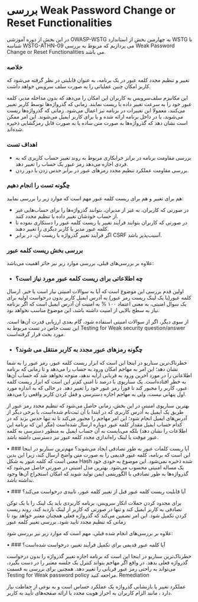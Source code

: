 # بررسی Weak Password Change or Reset Functionalities

در این بخش از دوره آموزشی OWASP-WSTG به چهارمین بخش از استاندارد WSTG با شناسه WSTG-ATHN-09 می پردازیم که مربوط به بررسی Weak Password Change or Reset Functionalities می باشد.

### خلاصه

تغییر و تنظیم مجدد کلمه عبور در یک برنامه، به عنوان قابلیتی در نظر گرفته می‌شود که کاربر امکان چنین عملیاتی را به صورت سلف سرویس خواهد داشت.

این مکانیزم سلف‌سرویس به کاربران این امکان را می‌دهد که بدون مداخله مدیر، کلمه عبور خود را به سرعت تغییر داده یا ریست نمایند. زمانی که گذرواژه‌ها توسط کاربر تغییر می‌کنند، معمولا این تغییرات در برنامه نیز اعمال می‌شود. زمانی که گذرواژه‌ها ریست می‌شوند، یا در داخل برنامه ارائه شده و یا برای کاربر ایمیل می‌شوند. این امر ممکن است نشان دهد که گذرواژه‌ها به صورت متن ساده یا به صورت قابل رمزگشایی ذخیره شده‌اند.

### اهداف تست

* بررسی مقاومت برنامه در برابر خرابکاری مربوط به روند تغییر حساب کاربری که به فردی اجازه می‌دهد رمز عبور یک حساب را تغییر دهد.
* بررسی مقاومت عملکرد تنظیم مجدد رمزهای عبور در برابر حدس زدن یا دور زدن.

### چگونه تست را انجام دهیم

هم برای تغییر و هم برای ریست کلمه عبور مهم است که موارد زیر را بررسی نمایید:

* در صورتی که کاربران، به غیر از مدیران، بتوانند گذرواژه‌ها را برای حساب‌هایی غیر از حساب خودشان تغییر داده یا تنظیم مجدد کنند.
* در صورتی که کاربران بتوانند فرآیند تغییر یا ریست کلمه عبور را دستکاری نموده تا کلمه عبور مدیر یا کاربر دیگری را تغییر دهند.
* اگر فرآیند تغییر گذرواژه یا ریست آن، در برابر CSRF آسیب‌پذیر باشد.

### بررسی بخش ریست کلمه عبور

علاوه بر بررسی‌های قبلی، بررسی موارد زیر نیز حائز اهمیت می‌باشد:

* ### چه اطلاعاتی برای ریست کلمه عبور مورد نیاز است؟

اولین قدم بررسی این موضوع است که آیا به سوالات امنیتی نیاز است یا خیر. ارسال کلمه عبور(‏یا یک لینک ریست رمز عبور)‏ به آدرس ایمیل کاربر بدون درخواست اولیه برای یک سوال امنیتی، به معنی اعتماد ۱۰۰ % به امنیت آن آدرس ایمیل است که اگر برنامه نیاز به سطح بالایی از امنیت داشته باشد، این موضوع مناسب نخواهد بود.

از سوی دیگر، اگر از سوالات امنیتی استفاده شود، گام بعدی ارزیابی قدرت آن‌ها است. این تست خاص در تست مربوط به Testing for Weak security question/answer مورد بحث قرار گرفته‌است.

* ### چگونه رمزهای عبور مجدد به کاربر منتقل می شوند؟

خطرناک‌ترین سناریو در اینجا این است که ابزار ریست کلمه عبور، رمز عبور را به شما نشان دهد؛ این امر به مهاجم امکان ورود به حساب را می‌دهد و تا زمانی که برنامه اطلاعاتی را در مورد آخرین ورود به قربانی ارایه ندهد، متوجه نخواهد شد که حساب آن‌ها به خطر افتاده‌است.
یک سناریوی با درصد نا امنی کم‌تر این است که ابزار ریست کلمه عبور، کاربر را مجبور کند تا فورا رمز عبور خود را تغییر دهد. در حالی که به اندازه مورد اول پنهانی نیست، ولی به مهاجم اجازه دسترسی و قفل کردن کاربر واقعی را می‌دهد.

بهترین سناریوی امنیتی در این بخش، زمانی حاصل می‌شود که تنظیم مجدد رمز عبور از طریق یک ایمیل به آدرس کاربری که در ابتدا با آن ثبت‌نام شده‌است، یا برخی دیگر از آدرس‌های ایمیل انجام شود؛ این امر مهاجم را مجبور می‌کند تا نه تنها حدس بزند که در کدام حساب ایمیل مقدار کلمه عبور دوباره ارسال شده‌است (‏مگر این که برنامه این اطلاعات را نشان دهد) ‏بلکه می‌بایست به آن حساب ایمیل به منظور دسترسی به کلمه عبور موقت یا لینک راه‌اندازی مجدد کلمه عبور نیز دسترسی داشته باشد.

• ### آیا ریست کلمات عبور به طور تصادفی ایجاد می‌شوند؟
مهم‌ترین سناریو در اینجا این است که برنامه، کلمه عبور قدیمی را به صورت متن واضح ارسال کند، زیرا این بدین معنی است که کلمه عبور به شکل Hash شده ذخیره نمی‌شود. این موضوع به خودی خود یک مساله امنیتی محسوب می‌شود.
بهترین مدل امنیتی در صورتی حاصل می‌شود که گذرواژه‌ها به طور تصادفی با الگوریتمی ایمن تولید شوند که امکان استخراج آن‌ها وجود نداشته باشد.

• ### آیا قابلیت ریست کلمه عبور قبل از تغییر کلمه عبور، تاییدی درخواست می‌کند؟

برای محدود کردن حملات انکار سرویس، برنامه کاربردی باید یک لینک را با یک توکن تصادفی به کاربر ایمیل کند و تنها در صورتی که کاربر از لینک بازدید کند، روند ریست کردن تکمیل شود. این امر تضمین می‌کند که گذرواژه فعلی همچنان معتبر خواهد بود تا زمانی که تنظیم مجدد تایید شود.
بررسی تغییر کلمه عبور

علاوه بر بررسی‌های انجام شده قبلی، مهم است که موارد زیر نیز بررسی شود:

• ### آیا کلمه عبور قدیمی برای تکمیل فرآیند تغییر، درخواست شده‌است؟

خطرناک‌ترین سناریو در اینجا این است که برنامه اجازه تغییر گذرواژه را بدون درخواست گذرواژه فعلی بدهد. در واقع اگر مهاجم بتواند کنترل یک جلسه معتبر را در دست بگیرد، می‌تواند به راحتی رمز عبور قربانی را تغییر دهد. همچنین برای بررسی به قسمت Testing for Weak password policy مراجعه کنید.
Remediation

عملکرد تغییر یا بازنشانی گذرواژه یک عملکرد حساس است و به نوعی از حفاظت نیاز دارد ، مانند الزام کاربران به احراز هویت مجدد یا ارائه صفحه‌های تأیید به کاربر.

